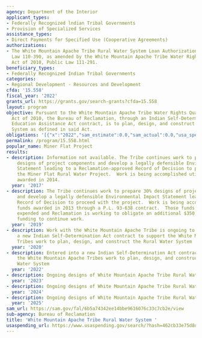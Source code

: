 ```yaml
---
agency: Department of the Interior
applicant_types:
- Federally Recognized lndian Tribal Governments
- Provision of Specialized Services
assistance_types:
- Direct Payments for Specified Use (Cooperative Agreements)
authorizations:
- The White Mountain Apache Tribe Rural Water System Loan Authorization Act. Public
  Law 110-390, as amended by the White Mountain Apache Tribe Water Rights Quantification
  Act of 2010, Public Law 111-291.
beneficiary_types:
- Federally Recognized Indian Tribal Governments
categories:
- Regional Development - Resources and Development
cfda: '15.558'
fiscal_year: '2022'
grants_url: https://grants.gov/search-grants?cfda=15.558
layout: program
objective: Pursuant to the White Mountain Apache Tribe Water Rights Quantification
  Act of 2010, the Bureau of Reclamation, through an Indian Self-Determination and
  Education Assistance Act contract, is to plan, design, and construct the Rural Water
  System as defined in said Act.
obligations: '[{"x":"2022","sam_estimate":0.0,"sam_actual":0.0,"usa_spending_actual":700000.0},{"x":"2023","sam_estimate":1000000.0,"sam_actual":700000.0,"usa_spending_actual":574194.0},{"x":"2024","sam_estimate":1350000.0,"sam_actual":0.0,"usa_spending_actual":1350000.0}]'
permalink: /program/15.558.html
popular_name: Miner Flat Project
results:
- description: Information not available. The Tribe continues work to prepare 30%
    designs of project components and develop a legally defensible Environmental Impact
    Statement leading to a Reclamation-approved Record of Decision to proceed with
    the Miner Flat Rural Water Project.  Work is being accomplished utilizing funds
    awarded in 2014.
  year: '2017'
- description: The Tribe continues work to prepare 30% designs of project components
    and develop a legally defensible Environmental Impact Statement leading to a Reclamation-approved
    Record of Decision to proceed with the project.  Work is being accomplished utilizing
    funds awarded in 2013 through a P.L. 93-638 contract.  Those funds are nearly
    expended and Reclamation is working to obligate an additional $350,000 in FY19
    funding to continue work.
  year: '2019'
- description: Work with the White Mountain Apache Tribe is ongoing to enter into
    a new Indian Self-Determination Act contract to support the White Mountain Apache
    Tribes work to plan, design, and construct the Rural Water System
  year: '2020'
- description: Entered into a new Indian Self-Determination Act contract to support
    the White Mountain Apache Tribes work to plan, design, and construct the Rural
    Water System
  year: '2022'
- description: Ongoing designs of White Mountain Apache Tribe Rural Water System.
  year: '2023'
- description: Ongoing designs of White Mountain Apache Tribe Rural Water System.
  year: '2024'
- description: Ongoing designs of White Mountain Apache Tribe Rural Water System.
  year: '2025'
sam_url: https://sam.gov/fal/6b5a74342ee14bbe9616076c33c7cb2e/view
sub-agency: Bureau of Reclamation
title: 'White Mountain Apache Tribe Rural Water System '
usaspending_url: https://www.usaspending.gov/search/?hash=462cb33e75d8dc9acacd7d23fb77d684
---
```

